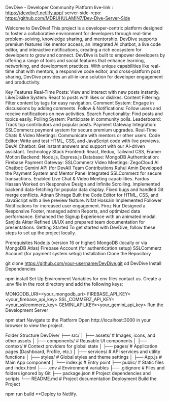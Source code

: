 DevDive - Developer Community Platform
live-link : https://devdive1.netlify.app/ server-side-repo: https://github.com/MDRUHULAMIN7/Dev-Dive-Server-Side

Welcome to DevDive! This project is a developer-centric platform designed to foster a collaborative environment for developers through real-time problem-solving, knowledge sharing, and mentorship. DevDive supports premium features like mentor access, an integrated AI chatbot, a live code editor, and interactive notifications, creating a rich ecosystem for developers to grow and connect. DevDive is built to empower developers by offering a range of tools and social features that enhance learning, networking, and development practices. With unique capabilities like real-time chat with mentors, a responsive code editor, and cross-platform post sharing, DevDive provides an all-in-one solution for developer engagement and productivity.

Key Features
Real-Time Posts: View and interact with new posts instantly.
Like/Dislike System: React to posts with likes or dislikes.
Content Filtering: Filter content by tags for easy navigation.
Comment System: Engage in discussions by adding comments.
Follow & Notifications: Follow users and receive notifications on new activities.
Search Functionality: Find posts and topics easily.
Polling System: Participate in community polls.
Leaderboard: Track top contributors and popular posts.
Payment Gateway Integration: SSLCommerz payment system for secure premium upgrades.
Real-Time Chats & Video Meetings: Communicate with mentors or other users.
Code Editor: Write and test HTML, CSS, and JavaScript code with live previews.
DevAI Chatbot: Get instant answers and support with our AI-driven assistant.
Technology Stack
Frontend: React, Redux, Tailwind CSS, Framer Motion
Backend: Node.js, Express.js
Database: MongoDB
Authentication: Firebase
Payment Gateway: SSLCommerz
Video Meetings: ZegoCloud
AI Chatbot: Gemini API (for DevAI)
Team Contributions
Ruhul Amin
Developed the Payment System and Mentor Panel
Integrated SSLCommerz for secure transactions.
Enabled Live Chat & Video Meeting capabilities.
Fardus Hassan
Worked on Responsive Design and Infinite Scrolling.
Implemented backend data-fetching for popular data display.
Fixed bugs and handled Git merge conflicts.
Adnan Shirage
Built the Code Editor for HTML, CSS, and JavaScript with a live preview feature.
Nifat Hossain
Implemented Follower Notifications for increased user engagement.
Firoz Nur
Designed a Responsive Footer, managed admin Reports, and optimized data performance.
Enhanced the Signup Experience with an animated modal.
Sanjida Akter
Refined UI/UX and prepared team documentation for presentations.
Getting Started
To get started with DevDive, follow these steps to set up the project locally.

Prerequisites
Node.js (version 16 or higher)
MongoDB (locally or via MongoDB Atlas)
Firebase Account (for authentication setup)
SSLCommerz Account (for payment system setup)
Installation
Clone the Repository

git clone https://github.com/your-username/DevDive.git
cd DevDive
Install Dependencies

npm install
Set Up Environment Variables for env files contact us. Create a .env file in the root directory and add the following keys:

MONGODB_URI=<your_mongodb_uri>
FIREBASE_API_KEY=<your_firebase_api_key>
SSL_COMMERZ_API_KEY=<your_sslcommerz_key>
GEMINI_API_KEY=<your_gemini_api_key>
Run the Development Server

npm start
Navigate to the Platform Open http://localhost:3000 in your browser to view the project.

Folder Structure
DevDive/
├── src/
│   ├── assets/          # Images, icons, and other assets
│   ├── components/      # Reusable UI components
│   ├── context/         # Context providers for global state
│   ├── pages/           # Application pages (Dashboard, Profile, etc.)
│   ├── services/        # API services and utility functions
│   ├── styles/          # Global styles and theme settings
│   ├── App.js           # Main App component
│   └── index.js         # Entry point
├── public/              # Static files and index.html
├── .env                 # Environment variables
├── .gitignore           # Files and folders ignored by Git
├── package.json         # Project dependencies and scripts
└── README.md            # Project documentation
Deployment
Build the Project

npm run build
**Deploy to Netlify.
